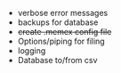- verbose error messages
- backups for database
- ~~create .memex config file~~
- Options/piping for filing
- logging
- Database to/from csv